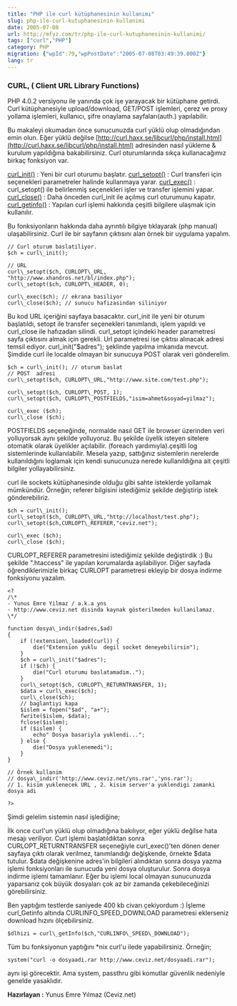 ```yaml
---
title: "PHP ile curl kütüphanesinin kullanımı"
slug: php-ile-curl-kutuphanesinin-kullanimi
date: 2005-07-08
url: http://mfyz.com/tr/php-ile-curl-kutuphanesinin-kullanimi/
tags: ["curl","PHP"]
category: PHP
migration: {"wpId":79,"wpPostDate":"2005-07-08T03:49:39.000Z"}
lang: tr
---
```


### CURL, ( **C**lient **URL** Library Functions)

PHP 4.0.2 versiyonu ile yanında çok işe yarayacak bir kütüphane getirdi. Curl kütüphanesiyle upload/download, GET/POST işlemleri, çerez ve proxy yollama işlemleri, kullanıcı, şifre onaylama sayfaları(auth.) yapılabilir.

Bu makaleyi okumadan önce sunucunuzda curl yüklü olup olmadığından emin olun. Eğer yüklü değilse [http://curl.haxx.se/libcurl/php/install.html](http://curl.haxx.se/libcurl/php/install.html) adresinden nasıl yükleme & kurulum yapıldığına bakabilirsiniz. Curl oturumlarında sıkça kullanacağımız birkaç fonksiyon var.

[curl\_init()]("http://php.net/curl_init") : Yeni bir curl oturumu başlatır. [curl\_setopt()]("http://php.net/curl_setopt") : Curl transferi için seçenekleri parametreler halinde kullanmaya yarar. [curl\_exec()]("http://php.net/curl_exec") : curl\_setopt() ile belirlenmiş seçenekleri işler ve transfer işlemini yapar. [curl\_close()]("http://php.net/curl_close") : Daha önceden curl\_init ile açılmış curl oturumunu kapatır. [curl\_getinfo()]("http://php.net/curl_getinfo") : Yapılan curl işlemi hakkında çeşitli bilgilere ulaşmak için kullanılır.

Bu fonksiyonların hakkında daha ayrıntılı bilgiye tıklayarak (php manual) ulaşabilirsiniz. Curl ile bir sayfanın çıktısını alan örnek bir uygulama yapalım.

```
// Curl oturum baslatiliyor.
$ch = curl\_init();

// URL
curl\_setopt($ch, CURLOPT\_URL, "http://www.xhandros.net/bl/index.php");
curl\_setopt($ch, CURLOPT\_HEADER, 0);

curl\_exec($ch); // ekrana basiliyor
curl\_close($ch); // sunucu hafizasindan siliniyor

```

Bu kod URL içeriğini sayfaya basacaktır. curl\_init ile yeni bir oturum başlatıldı, setopt ile transfer seçenekleri tanımlandı, işlem yapıldı ve curl\_close ile hafızadan silindi. curl\_setopt içindeki header parametresi sayfa çıktısını almak için gerekli. Url parametresi ise çıktısı alınacak adresi temsil ediyor. curl\_init("$adres"); şeklinde yapılma imkanıda mevcut. Şimdide curl ile localde olmayan bir sunucuya POST olarak veri gönderelim.

```
$ch = curl\_init(); // oturum baslat
// POST  adresi
curl\_setopt($ch, CURLOPT\_URL,"http://www.site.com/test.php");

curl\_setopt($ch, CURLOPT\_POST, 1);
curl\_setopt($ch, CURLOPT\_POSTFIELDS,"isim=ahmet&soyad=yilmaz");

curl\_exec ($ch);
curl\_close ($ch);

```

POSTFIELDS seçeneğinde, normalde nasıl GET ile browser üzerinden veri yolluyorsak aynı şekilde yolluyoruz. Bu şekilde üyelik isteyen sitelere otomatik olarak üyelikler açılabilir. (foreach yardımıyla).çeşitli log sistemlerinde kullanılabilir. Mesela yazıp, sattığınız sistemlerin nerelerde kullanıldığını loglamak için kendi sunucunuza nerede kullanıldığına ait çeşitli bilgiler yollayabilirsiniz.

curl ile sockets kütüphanesinde olduğu gibi sahte isteklerde yollamak mümkündür. Örneğin; referer bilgisini istediğimiz şekilde değiştirip istek gönderebiliriz.

```
$ch = curl\_init();
curl\_setopt($ch, CURLOPT\_URL,"http://localhost/test.php");
curl\_setopt($ch,CURLOPT\_REFERER,"ceviz.net");

curl\_exec ($ch);
curl\_close ($ch);

```

CURLOPT\_REFERER parametresini istediğimiz şekilde değiştirdik :) Bu şekilde ".htaccess" ile yapılan korumalarda aşılabiliyor. Diğer sayfada öğrendiklerimizle birkaç CURLOPT parametresi ekleyip bir dosya indirme fonksiyonu yazalım.

```
<?
/\*
- Yunus Emre Yilmaz / a.k.a yns
- http://www.ceviz.net disinda kaynak gösterilmeden kullanilamaz.
\*/

function dosya\_indir($adres,$ad)
{
    if (!extension\_loaded(curl)) {
        die("Extension yuklu  degil socket deneyebilirsin");
    }
    $ch = curl\_init("$adres");
    if (!$ch) {
        die("Curl oturumu baslatamadim..");
    }
    curl\_setopt($ch, CURLOPT\_RETURNTRANSFER, 1);
    $data = curl\_exec($ch);
    curl\_close($ch);
    // baglantiyi kapa
    $islem = fopen("$ad", "a+");
    fwrite($islem, $data);
    fclose($islem);
    if ($islem) {
        echo" Dosya basariyla yuklendi...";
    } else {
        die("Dosya yuklenemedi");
    }
}

// Örnek kullanim
// dosya\_indir('http://www.ceviz.net/yns.rar','yns.rar');
// 1. kisim yuklenecek URL , 2. kisim server'a yuklendigi zamanki dosya adi

?>

```

Şimdi gelelim sistemin nasıl işlediğine;

İlk once curl'un yüklü olup olmadığına bakılıyor, eğer yüklü değilse hata mesajı veriliyor. Curl işlemi başlatıldıktan sonra CURLOPT\_RETURNTRANSFER seçeneğiyle curl\_exec()'ten dönen dener sayfaya çıktı olarak verilmez, tanımlandığı değişkende, örnekte $data tutulur. $data değişkenine adres'in bilgileri alındıktan sonra dosya yazma işlemi fonksiyonları ile sunucuda yeni dosya oluşturulur. Sonra dosya indirme işlemi tamamlanır. Eğer bu işlemi local olmayan sunucunuzda yaparsanız çok büyük dosyaları çok az bir zamanda çekebileceğinizi görebilirsiniz.

Ben yaptığım testlerde saniyede 400 kb civarı çekiyordum :) İşleme curl\_Getinfo altında CURLINFO\_SPEED\_DOWNLOAD parametresi eklerseniz download hızını ölçebilirsiniz.

```
$dlhizi = curl\_getInfo($ch,"CURLINFO\_SPEED\_DOWNLOAD");

```

Tüm bu fonksiyonun yaptığını \*nix curl'u ilede yapabilirsiniz. Örneğin;

```
system("curl -o dosyaadi.rar http://www.ceviz.net/dosyaadi.rar");

```
aynı işi görecektir. Ama system, passthru gibi komutlar güvenlik nedeniyle genelde yasaklıdır.

**Hazırlayan :** Yunus Emre Yılmaz (Ceviz.net)